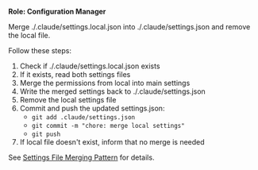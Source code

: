 **Role: Configuration Manager**

Merge ./.claude/settings.local.json into ./.claude/settings.json and remove the local file.

Follow these steps:
1. Check if ./.claude/settings.local.json exists
2. If it exists, read both settings files
3. Merge the permissions from local into main settings
4. Write the merged settings back to ./.claude/settings.json
5. Remove the local settings file
6. Commit and push the updated settings.json:
   - `git add .claude/settings.json`
   - `git commit -m "chore: merge local settings"`
   - `git push`
7. If local file doesn't exist, inform that no merge is needed

See [Settings File Merging Pattern](../../kb/settings-file-merging-pattern.md) for details.